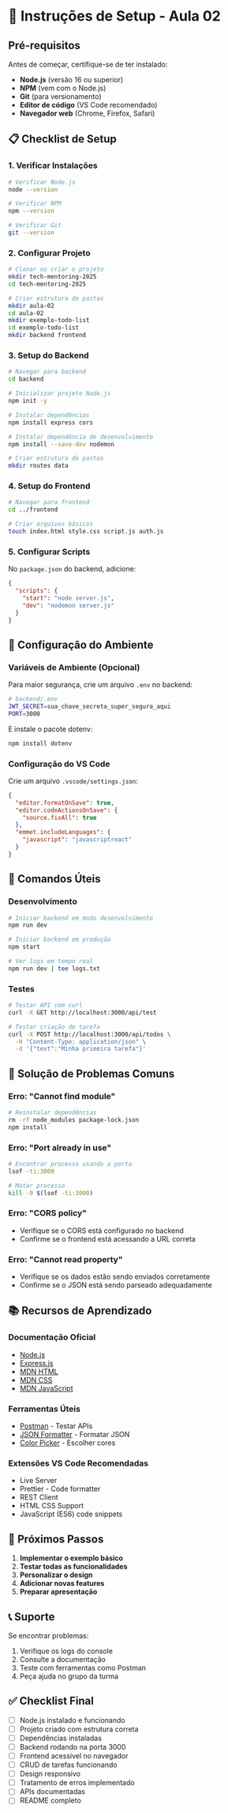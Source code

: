 # 🚀 Instruções de Setup - Aula 02

## Pré-requisitos

Antes de começar, certifique-se de ter instalado:

- **Node.js** (versão 16 ou superior)
- **NPM** (vem com o Node.js)
- **Git** (para versionamento)
- **Editor de código** (VS Code recomendado)
- **Navegador web** (Chrome, Firefox, Safari)

## 📋 Checklist de Setup

### 1. Verificar Instalações

```bash
# Verificar Node.js
node --version

# Verificar NPM
npm --version

# Verificar Git
git --version
```

### 2. Configurar Projeto

```bash
# Clonar ou criar o projeto
mkdir tech-mentoring-2025
cd tech-mentoring-2025

# Criar estrutura de pastas
mkdir aula-02
cd aula-02
mkdir exemplo-todo-list
cd exemplo-todo-list
mkdir backend frontend
```

### 3. Setup do Backend

```bash
# Navegar para backend
cd backend

# Inicializar projeto Node.js
npm init -y

# Instalar dependências
npm install express cors

# Instalar dependência de desenvolvimento
npm install --save-dev nodemon

# Criar estrutura de pastas
mkdir routes data
```

### 4. Setup do Frontend

```bash
# Navegar para frontend
cd ../frontend

# Criar arquivos básicos
touch index.html style.css script.js auth.js
```

### 5. Configurar Scripts

No `package.json` do backend, adicione:

```json
{
  "scripts": {
    "start": "node server.js",
    "dev": "nodemon server.js"
  }
}
```

## 🔧 Configuração do Ambiente

### Variáveis de Ambiente (Opcional)

Para maior segurança, crie um arquivo `.env` no backend:

```bash
# backend/.env
JWT_SECRET=sua_chave_secreta_super_segura_aqui
PORT=3000
```

E instale o pacote dotenv:

```bash
npm install dotenv
```

### Configuração do VS Code

Crie um arquivo `.vscode/settings.json`:

```json
{
  "editor.formatOnSave": true,
  "editor.codeActionsOnSave": {
    "source.fixAll": true
  },
  "emmet.includeLanguages": {
    "javascript": "javascriptreact"
  }
}
```

## 🚀 Comandos Úteis

### Desenvolvimento

```bash
# Iniciar backend em modo desenvolvimento
npm run dev

# Iniciar backend em produção
npm start

# Ver logs em tempo real
npm run dev | tee logs.txt
```

### Testes

```bash
# Testar API com curl
curl -X GET http://localhost:3000/api/test

# Testar criação de tarefa
curl -X POST http://localhost:3000/api/todos \
  -H "Content-Type: application/json" \
  -d '{"text":"Minha primeira tarefa"}'
```

## 🐛 Solução de Problemas Comuns

### Erro: "Cannot find module"

```bash
# Reinstalar dependências
rm -rf node_modules package-lock.json
npm install
```

### Erro: "Port already in use"

```bash
# Encontrar processo usando a porta
lsof -ti:3000

# Matar processo
kill -9 $(lsof -ti:3000)
```

### Erro: "CORS policy"

- Verifique se o CORS está configurado no backend
- Confirme se o frontend está acessando a URL correta

### Erro: "Cannot read property"

- Verifique se os dados estão sendo enviados corretamente
- Confirme se o JSON está sendo parseado adequadamente

## 📚 Recursos de Aprendizado

### Documentação Oficial

- [Node.js](https://nodejs.org/docs/)
- [Express.js](https://expressjs.com/)
- [MDN HTML](https://developer.mozilla.org/pt-BR/docs/Web/HTML)
- [MDN CSS](https://developer.mozilla.org/pt-BR/docs/Web/CSS)
- [MDN JavaScript](https://developer.mozilla.org/pt-BR/docs/Web/JavaScript)

### Ferramentas Úteis

- [Postman](https://www.postman.com/) - Testar APIs
- [JSON Formatter](https://jsonformatter.curiousconcept.com/) - Formatar JSON
- [Color Picker](https://htmlcolorcodes.com/) - Escolher cores

### Extensões VS Code Recomendadas

- Live Server
- Prettier - Code formatter
- REST Client
- HTML CSS Support
- JavaScript (ES6) code snippets

## 🎯 Próximos Passos

1. **Implementar o exemplo básico**
2. **Testar todas as funcionalidades**
3. **Personalizar o design**
4. **Adicionar novas features**
5. **Preparar apresentação**

## 📞 Suporte

Se encontrar problemas:

1. Verifique os logs do console
2. Consulte a documentação
3. Teste com ferramentas como Postman
4. Peça ajuda no grupo da turma

## ✅ Checklist Final

- [ ] Node.js instalado e funcionando
- [ ] Projeto criado com estrutura correta
- [ ] Dependências instaladas
- [ ] Backend rodando na porta 3000
- [ ] Frontend acessível no navegador
- [ ] CRUD de tarefas funcionando
- [ ] Design responsivo
- [ ] Tratamento de erros implementado
- [ ] APIs documentadas
- [ ] README completo
